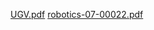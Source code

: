 [UGV.pdf](https://github.com/SpADe99/Robotic-Hardware-System/files/8360037/UGV.pdf)
[robotics-07-00022.pdf](https://github.com/SpADe99/Robotic-Hardware-System/files/8360041/robotics-07-00022.pdf)


